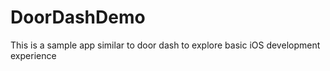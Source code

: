 # DoorDashDemo
This is a sample app similar to door dash to explore basic iOS development experience
